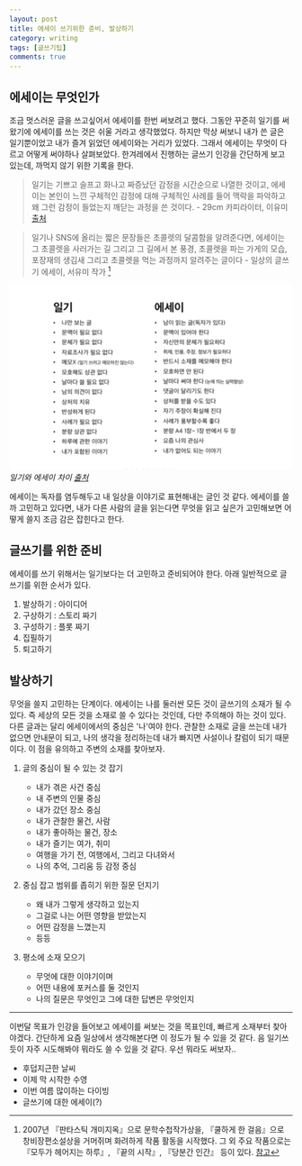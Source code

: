 ```yaml
---
layout: post
title: 에세이 쓰기위한 준비, 발상하기
category: writing
tags: [글쓰기팁]
comments: true
---
```

## 에세이는 무엇인가
조금 멋스러운 글을 쓰고싶어서 에세이를 한번 써보려고 했다. 그동안 꾸준히 일기를 써왔기에 에세이를 쓰는 것은 쉬울 거라고 생각했었다. 하지만 막상 써보니 내가 쓴 글은 일기뿐이었고 내가 즐겨 읽었던 에세이와는 거리가 있었다. 그래서 에세이는 무엇이 다르고 어떻게 써야하나 살펴보았다. 한겨레에서 진행하는 글쓰기 인강을 간단하게 보고 있는데, 까먹지 않기 위한 기록을 한다. 

>일기는 기쁘고 슬프고 화나고 짜증났던 감정을 시간순으로 나열한 것이고, 에세이는 본인이 느낀 구체적인 감정에 대해 구체적인 사례를 들어 맥락을 파악하고 왜 그런 감정이 들었는지 깨닫는 과정을 쓴 것이다. 
>\- 29cm 카피라이터, 이유미 [출처](https://brunch.co.kr/@7ewworld/26)

>일기나 SNS에 올리는 짧은 문장들은 초콜렛의 달콤함을 알려준다면, 에세이는 그 초콜렛을 사러가는 길 그리고 그 길에서 본 풍경, 초콜렛을 파는 가게의 모습, 포장재의 생김새 그리고 초콜렛을 먹는 과정까지 알려주는 글이다
> \- 일상의 글쓰기 에세이, 서유미 작가 [^1]

[^1]: 2007년 『판타스틱 개미지옥』으로 문학수첩작가상을, 『쿨하게 한 걸음』으로 창비장편소설상을 거머쥐며 화려하게 작품 활동을 시작했다. 그 외 주요 작품으로는 『모두가 헤어지는 하루』, 『끝의 시작』, 『당분간 인간』 등이 있다. [참고](https://www.kyobobook.co.kr/author/info/AuthorInfo.laf?mallGb=KAU&authorid=1001088501)

![일기와 에세이 차이](/assets/images/how-to-write-an-essay.png)
*일기와 에세이 차이 [출처](https://brunch.co.kr/@brunch/138)*

에세이는 독자를 염두해두고 내 일상을 이야기로 표현해내는 글인 것 같다. 에세이를 쓸까 고민하고 있다면, 내가 다른 사람의 글을 읽는다면 무엇을 읽고 싶은가 고민해보면 어떻게 쓸지 조금 감은 잡힌다고 한다. 

## 글쓰기를 위한 준비
에세이를 쓰기 위해서는 일기보다는 더 고민하고 준비되어야 한다. 아래 일반적으로 글쓰기를 위한 순서가 있다.

1. 발상하기 : 아이디어 
2. 구상하기 : 스토리 짜기
3. 구성하기 : 플롯 짜기
4. 집필하기 
5. 퇴고하기

## 발상하기
무엇을 쓸지 고민하는 단계이다. 에세이는 나를 둘러싼 모든 것이 글쓰기의 소재가 될 수 있다. 즉 세상의 모든 것을 소재로 쓸 수 있다는 것인데, 다만 주의해야 하는 것이 있다. 다른 글과는 달리 에세이에서의 중심은 '나'여야 한다. 관찰한 소재로 글을 쓰는데 내가 없으면 안내문이 되고, 나의 생각을 정리하는데 내가 빠지면 사설이나 칼럼이 되기 때문이다. 이 점을 유의하고 주변의 소재를 찾아보자.

1. 글의 중심이 될 수 있는 것 잡기
    * 내가 겪은 사건 중심
    * 내 주변의 인물 중심
    * 내가 갔던 장소 중심
    * 내가 관찰한 물건, 사람
    * 내가 좋아하는 물건, 장소
    * 내가 즐기는 여가, 취미
    * 여행을 가기 전, 여행에서, 그리고 다녀와서 
    * 나의 추억, 그리움 등 감정 중심


2. 중심 잡고 범위를 좁히기 위한 질문 던지기
    * 왜 내가 그렇게 생각하고 있는지
    * 그걸로 나는 어떤 영향을 받았는지
    * 어떤 감정을 느꼈는지
    * 등등


3. 평소에 소재 모으기 
    *  무엇에 대한 이야기이며
    *  어떤 내용에 포커스를 둘 것인지
    *  나의 질문은 무엇인고 그에 대한 답변은 무엇인지

---
이번달 목표가 인강을 들어보고 에세이를 써보는 것을 목표인데, 빠르게 소재부터 찾아야겠다. 간단하게 요즘 일상에서 생각해본다면 이 정도가 될 수 있을 것 같다. 음 일기쓰듯이 자주 시도해봐야 뭐라도 쓸 수 있을 것 같다. 우선 뭐라도 써보자..

* 후덥지근한 날씨
* 이제 막 시작한 수영
* 이번 여름 많이하는 다이빙
* 글쓰기에 대한 에세이(?)
